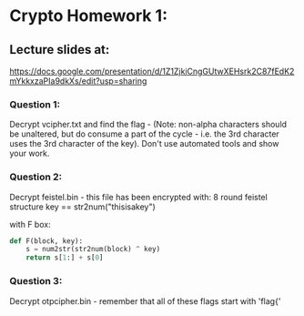 # Crypto Homework 1:

## Lecture slides at:
https://docs.google.com/presentation/d/1Z1ZjkiCngGUtwXEHsrk2C87fEdK2mYkkxzaPIa9dkXs/edit?usp=sharing

### Question 1: 

Decrypt vcipher.txt and find the flag - (Note: non-alpha characters should be unaltered, but do consume a part of the cycle - i.e. the 3rd character uses the 3rd character of the key). Don't use automated tools and show your work.

### Question 2:

Decrypt feistel.bin - this file has been encrypted with:
8 round feistel structure
key == str2num("thisisakey")

with F box:

```python
def F(block, key):
    s = num2str(str2num(block) ^ key)
    return s[1:] + s[0]
```
    
    
### Question 3:

Decrypt otpcipher.bin - remember that all of these flags start with 'flag{'


